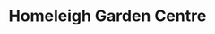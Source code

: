 ---
title: "Homeleigh Garden Centre"
url: /launceston/homeleigh-garden-centre/
shop: Garten-Center
---